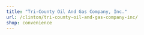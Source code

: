 ```yaml
---
title: "Tri-County Oil And Gas Company, Inc."
url: /clinton/tri-county-oil-and-gas-company-inc/
shop: convenience
---
```


